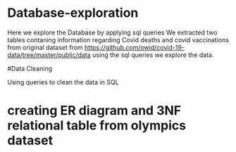 
# Database-exploration

Here we explore the Database by applying sql queries
We extracted two tables contaning information regarding Covid deaths and covid vaccinations 
from original dataset from https://github.com/owid/covid-19-data/tree/master/public/data
using the sql queries we explore the data.

#Data Cleaning

Using queries to clean the data in SQL

# creating ER diagram and 3NF relational table from olympics dataset 
